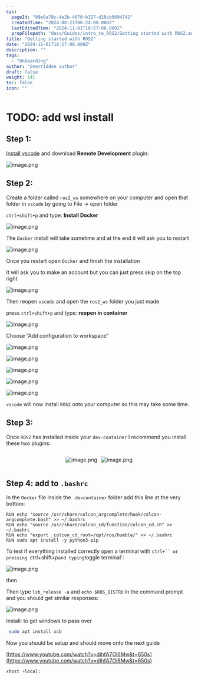 ```yaml
---
sys:
  pageId: "89e0a78c-4e2b-4070-b327-d28cb0694742"
  createdTime: "2024-08-21T00:24:00.000Z"
  lastEditedTime: "2024-11-01T18:57:00.000Z"
  propFilepath: "docs/Guides/intro_to_ROS2/Getting started with ROS2.md"
title: "Getting started with ROS2"
date: "2024-11-01T18:57:00.000Z"
description: ""
tags:
  - "Onboarding"
author: "Overridden author"
draft: false
weight: 141
toc: false
icon: ""
---
```


# TODO: add wsl install

## Step 1:

[Install vscode](https://code.visualstudio.com/download) and download **Remote Development** plugin:

![image.png](https://prod-files-secure.s3.us-west-2.amazonaws.com/d518164a-d88e-44d1-a4ee-3adb3bd8bce0/efb52993-1881-4a40-b95e-6f020334f022/image.png?X-Amz-Algorithm=AWS4-HMAC-SHA256&X-Amz-Content-Sha256=UNSIGNED-PAYLOAD&X-Amz-Credential=ASIAZI2LB466QIWUJSPD%2F20250411%2Fus-west-2%2Fs3%2Faws4_request&X-Amz-Date=20250411T022017Z&X-Amz-Expires=3600&X-Amz-Security-Token=IQoJb3JpZ2luX2VjEDoaCXVzLXdlc3QtMiJHMEUCIQD88ggwPo8V2UqIAryfue5EIbYkG%2FqPh%2FMm3D214%2B9v%2BAIgBskCIrSH%2BooItOPb6Rgben%2F8XFFLazEq37DUTZgbBQsqiAQIsv%2F%2F%2F%2F%2F%2F%2F%2F%2F%2FARAAGgw2Mzc0MjMxODM4MDUiDBbLe1lSq0kiaPku7ircA98pA3Ybcj4t1HT%2BidhnezJQdrKXw%2BY69Qy2UcCYOWV2xilvZipFxuuikS6ch9dAyOJadl4EJtmIVtTJ5b%2BR3CE12%2F3Ybctw0VERZUj4LmMsa0eszMpg8gEXeSm3t%2FQ2PjuKmvPOqu597kRpdyqxvuT%2FF%2FR7rBq2rltnjBangXzrg6I4D%2FhyZhF%2BALXpfaNEd4LPTkPzF5Dm4Nw2CFtqJQ5UgOGFKNj48qdKHIRa8FIDa5e%2FX339AZT3diPKulK4%2B3wdtVzE%2FbL4v0fGltSS5DWU6jzv%2BU1yBrTfHS7BqrNjWdnulWxoBxPaxI9iGjKbBIIre846QWWasWSLmhNAb%2B4%2BMvXDV4Hv3ume4YcVZU2TH59hsRg6iPUtWp0TSTPiGWwsQT%2B87Szvdx2rrcEOf3NcJzbq2Xv6bwN77CRbH7JDpkjB5vETRc8B3bOuwcISaToDtMVeO%2BDpsSrlLBohisDvN3ui44l8TPSojz4eB2gd%2BowHv33dWcHN8jhlEB8MFacd%2FBiM94wMsW3IboKXJPrFJAEuMVs%2BppMOwkYKhsqFOg13ZaeJYITCHSfI9ozUwszRUOUWbDnd6saxiRn6XauDGJoWl9OTgfVGsib60rEk0Cc65ArcE%2F1FvX9TMMnd4b8GOqUBppfQfVpb0qSDAqf%2FT%2B7T4OJx7ZzYLPkjJMBF%2FQcxfZ2GHk0I7Sri%2FCkGm4%2FQhXpCKJRyj2U%2BRGCoI9BOODspmNP0hyTYjTV8%2BHqV4vCaxHz%2FvWSd3KaiMzs3GguqfJTaVdQT%2Ft71W3jwja58o5oFYWdmxEu16Cb0MwbsOWd%2F0tRA54K0dW1E8GdzUz3HQtHkwp2fXXwZNre%2B9UTZIxDE%2FDBC2KQu&X-Amz-Signature=117e704e5cafcbaa1a5af66870d07c3ff33100001739ceedcfe0fa02d110f698&X-Amz-SignedHeaders=host&x-id=GetObject)

## Step 2:

Create a folder called `ros2_ws` somewhere on your computer and open that folder in `vscode` by going to File → open folder 

`ctrl+shift+p` and type: **Install Docker**

![image.png](https://prod-files-secure.s3.us-west-2.amazonaws.com/d518164a-d88e-44d1-a4ee-3adb3bd8bce0/2269dc0e-1cd5-47ff-bceb-c04ad9b2eab0/image.png?X-Amz-Algorithm=AWS4-HMAC-SHA256&X-Amz-Content-Sha256=UNSIGNED-PAYLOAD&X-Amz-Credential=ASIAZI2LB466QIWUJSPD%2F20250411%2Fus-west-2%2Fs3%2Faws4_request&X-Amz-Date=20250411T022017Z&X-Amz-Expires=3600&X-Amz-Security-Token=IQoJb3JpZ2luX2VjEDoaCXVzLXdlc3QtMiJHMEUCIQD88ggwPo8V2UqIAryfue5EIbYkG%2FqPh%2FMm3D214%2B9v%2BAIgBskCIrSH%2BooItOPb6Rgben%2F8XFFLazEq37DUTZgbBQsqiAQIsv%2F%2F%2F%2F%2F%2F%2F%2F%2F%2FARAAGgw2Mzc0MjMxODM4MDUiDBbLe1lSq0kiaPku7ircA98pA3Ybcj4t1HT%2BidhnezJQdrKXw%2BY69Qy2UcCYOWV2xilvZipFxuuikS6ch9dAyOJadl4EJtmIVtTJ5b%2BR3CE12%2F3Ybctw0VERZUj4LmMsa0eszMpg8gEXeSm3t%2FQ2PjuKmvPOqu597kRpdyqxvuT%2FF%2FR7rBq2rltnjBangXzrg6I4D%2FhyZhF%2BALXpfaNEd4LPTkPzF5Dm4Nw2CFtqJQ5UgOGFKNj48qdKHIRa8FIDa5e%2FX339AZT3diPKulK4%2B3wdtVzE%2FbL4v0fGltSS5DWU6jzv%2BU1yBrTfHS7BqrNjWdnulWxoBxPaxI9iGjKbBIIre846QWWasWSLmhNAb%2B4%2BMvXDV4Hv3ume4YcVZU2TH59hsRg6iPUtWp0TSTPiGWwsQT%2B87Szvdx2rrcEOf3NcJzbq2Xv6bwN77CRbH7JDpkjB5vETRc8B3bOuwcISaToDtMVeO%2BDpsSrlLBohisDvN3ui44l8TPSojz4eB2gd%2BowHv33dWcHN8jhlEB8MFacd%2FBiM94wMsW3IboKXJPrFJAEuMVs%2BppMOwkYKhsqFOg13ZaeJYITCHSfI9ozUwszRUOUWbDnd6saxiRn6XauDGJoWl9OTgfVGsib60rEk0Cc65ArcE%2F1FvX9TMMnd4b8GOqUBppfQfVpb0qSDAqf%2FT%2B7T4OJx7ZzYLPkjJMBF%2FQcxfZ2GHk0I7Sri%2FCkGm4%2FQhXpCKJRyj2U%2BRGCoI9BOODspmNP0hyTYjTV8%2BHqV4vCaxHz%2FvWSd3KaiMzs3GguqfJTaVdQT%2Ft71W3jwja58o5oFYWdmxEu16Cb0MwbsOWd%2F0tRA54K0dW1E8GdzUz3HQtHkwp2fXXwZNre%2B9UTZIxDE%2FDBC2KQu&X-Amz-Signature=d2bf8bc24dce0145fbaaa7eda4d74c874d45ff7d9a52ee9bbc9da9aad979b4af&X-Amz-SignedHeaders=host&x-id=GetObject)

The `Docker` install will take sometime and at the end it will ask you to restart

![image.png](https://prod-files-secure.s3.us-west-2.amazonaws.com/d518164a-d88e-44d1-a4ee-3adb3bd8bce0/ed233f78-be33-4b1f-b89c-9c346c0e961e/image.png?X-Amz-Algorithm=AWS4-HMAC-SHA256&X-Amz-Content-Sha256=UNSIGNED-PAYLOAD&X-Amz-Credential=ASIAZI2LB466QIWUJSPD%2F20250411%2Fus-west-2%2Fs3%2Faws4_request&X-Amz-Date=20250411T022017Z&X-Amz-Expires=3600&X-Amz-Security-Token=IQoJb3JpZ2luX2VjEDoaCXVzLXdlc3QtMiJHMEUCIQD88ggwPo8V2UqIAryfue5EIbYkG%2FqPh%2FMm3D214%2B9v%2BAIgBskCIrSH%2BooItOPb6Rgben%2F8XFFLazEq37DUTZgbBQsqiAQIsv%2F%2F%2F%2F%2F%2F%2F%2F%2F%2FARAAGgw2Mzc0MjMxODM4MDUiDBbLe1lSq0kiaPku7ircA98pA3Ybcj4t1HT%2BidhnezJQdrKXw%2BY69Qy2UcCYOWV2xilvZipFxuuikS6ch9dAyOJadl4EJtmIVtTJ5b%2BR3CE12%2F3Ybctw0VERZUj4LmMsa0eszMpg8gEXeSm3t%2FQ2PjuKmvPOqu597kRpdyqxvuT%2FF%2FR7rBq2rltnjBangXzrg6I4D%2FhyZhF%2BALXpfaNEd4LPTkPzF5Dm4Nw2CFtqJQ5UgOGFKNj48qdKHIRa8FIDa5e%2FX339AZT3diPKulK4%2B3wdtVzE%2FbL4v0fGltSS5DWU6jzv%2BU1yBrTfHS7BqrNjWdnulWxoBxPaxI9iGjKbBIIre846QWWasWSLmhNAb%2B4%2BMvXDV4Hv3ume4YcVZU2TH59hsRg6iPUtWp0TSTPiGWwsQT%2B87Szvdx2rrcEOf3NcJzbq2Xv6bwN77CRbH7JDpkjB5vETRc8B3bOuwcISaToDtMVeO%2BDpsSrlLBohisDvN3ui44l8TPSojz4eB2gd%2BowHv33dWcHN8jhlEB8MFacd%2FBiM94wMsW3IboKXJPrFJAEuMVs%2BppMOwkYKhsqFOg13ZaeJYITCHSfI9ozUwszRUOUWbDnd6saxiRn6XauDGJoWl9OTgfVGsib60rEk0Cc65ArcE%2F1FvX9TMMnd4b8GOqUBppfQfVpb0qSDAqf%2FT%2B7T4OJx7ZzYLPkjJMBF%2FQcxfZ2GHk0I7Sri%2FCkGm4%2FQhXpCKJRyj2U%2BRGCoI9BOODspmNP0hyTYjTV8%2BHqV4vCaxHz%2FvWSd3KaiMzs3GguqfJTaVdQT%2Ft71W3jwja58o5oFYWdmxEu16Cb0MwbsOWd%2F0tRA54K0dW1E8GdzUz3HQtHkwp2fXXwZNre%2B9UTZIxDE%2FDBC2KQu&X-Amz-Signature=aa29f385e3564c9a7e0fef3ceb3d780a446e2701f8821bc12bdd042500aa53d4&X-Amz-SignedHeaders=host&x-id=GetObject)

Once you restart open `Docker` and finish the installation

It will ask you to make an account but you can just press skip on the top right

![image.png](https://prod-files-secure.s3.us-west-2.amazonaws.com/d518164a-d88e-44d1-a4ee-3adb3bd8bce0/21010ad9-1659-4fd9-9f59-9932a09b2a3d/image.png?X-Amz-Algorithm=AWS4-HMAC-SHA256&X-Amz-Content-Sha256=UNSIGNED-PAYLOAD&X-Amz-Credential=ASIAZI2LB466QIWUJSPD%2F20250411%2Fus-west-2%2Fs3%2Faws4_request&X-Amz-Date=20250411T022017Z&X-Amz-Expires=3600&X-Amz-Security-Token=IQoJb3JpZ2luX2VjEDoaCXVzLXdlc3QtMiJHMEUCIQD88ggwPo8V2UqIAryfue5EIbYkG%2FqPh%2FMm3D214%2B9v%2BAIgBskCIrSH%2BooItOPb6Rgben%2F8XFFLazEq37DUTZgbBQsqiAQIsv%2F%2F%2F%2F%2F%2F%2F%2F%2F%2FARAAGgw2Mzc0MjMxODM4MDUiDBbLe1lSq0kiaPku7ircA98pA3Ybcj4t1HT%2BidhnezJQdrKXw%2BY69Qy2UcCYOWV2xilvZipFxuuikS6ch9dAyOJadl4EJtmIVtTJ5b%2BR3CE12%2F3Ybctw0VERZUj4LmMsa0eszMpg8gEXeSm3t%2FQ2PjuKmvPOqu597kRpdyqxvuT%2FF%2FR7rBq2rltnjBangXzrg6I4D%2FhyZhF%2BALXpfaNEd4LPTkPzF5Dm4Nw2CFtqJQ5UgOGFKNj48qdKHIRa8FIDa5e%2FX339AZT3diPKulK4%2B3wdtVzE%2FbL4v0fGltSS5DWU6jzv%2BU1yBrTfHS7BqrNjWdnulWxoBxPaxI9iGjKbBIIre846QWWasWSLmhNAb%2B4%2BMvXDV4Hv3ume4YcVZU2TH59hsRg6iPUtWp0TSTPiGWwsQT%2B87Szvdx2rrcEOf3NcJzbq2Xv6bwN77CRbH7JDpkjB5vETRc8B3bOuwcISaToDtMVeO%2BDpsSrlLBohisDvN3ui44l8TPSojz4eB2gd%2BowHv33dWcHN8jhlEB8MFacd%2FBiM94wMsW3IboKXJPrFJAEuMVs%2BppMOwkYKhsqFOg13ZaeJYITCHSfI9ozUwszRUOUWbDnd6saxiRn6XauDGJoWl9OTgfVGsib60rEk0Cc65ArcE%2F1FvX9TMMnd4b8GOqUBppfQfVpb0qSDAqf%2FT%2B7T4OJx7ZzYLPkjJMBF%2FQcxfZ2GHk0I7Sri%2FCkGm4%2FQhXpCKJRyj2U%2BRGCoI9BOODspmNP0hyTYjTV8%2BHqV4vCaxHz%2FvWSd3KaiMzs3GguqfJTaVdQT%2Ft71W3jwja58o5oFYWdmxEu16Cb0MwbsOWd%2F0tRA54K0dW1E8GdzUz3HQtHkwp2fXXwZNre%2B9UTZIxDE%2FDBC2KQu&X-Amz-Signature=3169be56bfbf988c2750e2e8e629508890944641ec033d78a9190b825573ae4d&X-Amz-SignedHeaders=host&x-id=GetObject)

Then reopen `vscode` and open the `ros2_ws` folder you just made

press `ctrl+shift+p` and type: **reopen in container**

![image.png](https://prod-files-secure.s3.us-west-2.amazonaws.com/d518164a-d88e-44d1-a4ee-3adb3bd8bce0/4e93b8c2-41ad-488c-8095-c74205196118/image.png?X-Amz-Algorithm=AWS4-HMAC-SHA256&X-Amz-Content-Sha256=UNSIGNED-PAYLOAD&X-Amz-Credential=ASIAZI2LB466QIWUJSPD%2F20250411%2Fus-west-2%2Fs3%2Faws4_request&X-Amz-Date=20250411T022017Z&X-Amz-Expires=3600&X-Amz-Security-Token=IQoJb3JpZ2luX2VjEDoaCXVzLXdlc3QtMiJHMEUCIQD88ggwPo8V2UqIAryfue5EIbYkG%2FqPh%2FMm3D214%2B9v%2BAIgBskCIrSH%2BooItOPb6Rgben%2F8XFFLazEq37DUTZgbBQsqiAQIsv%2F%2F%2F%2F%2F%2F%2F%2F%2F%2FARAAGgw2Mzc0MjMxODM4MDUiDBbLe1lSq0kiaPku7ircA98pA3Ybcj4t1HT%2BidhnezJQdrKXw%2BY69Qy2UcCYOWV2xilvZipFxuuikS6ch9dAyOJadl4EJtmIVtTJ5b%2BR3CE12%2F3Ybctw0VERZUj4LmMsa0eszMpg8gEXeSm3t%2FQ2PjuKmvPOqu597kRpdyqxvuT%2FF%2FR7rBq2rltnjBangXzrg6I4D%2FhyZhF%2BALXpfaNEd4LPTkPzF5Dm4Nw2CFtqJQ5UgOGFKNj48qdKHIRa8FIDa5e%2FX339AZT3diPKulK4%2B3wdtVzE%2FbL4v0fGltSS5DWU6jzv%2BU1yBrTfHS7BqrNjWdnulWxoBxPaxI9iGjKbBIIre846QWWasWSLmhNAb%2B4%2BMvXDV4Hv3ume4YcVZU2TH59hsRg6iPUtWp0TSTPiGWwsQT%2B87Szvdx2rrcEOf3NcJzbq2Xv6bwN77CRbH7JDpkjB5vETRc8B3bOuwcISaToDtMVeO%2BDpsSrlLBohisDvN3ui44l8TPSojz4eB2gd%2BowHv33dWcHN8jhlEB8MFacd%2FBiM94wMsW3IboKXJPrFJAEuMVs%2BppMOwkYKhsqFOg13ZaeJYITCHSfI9ozUwszRUOUWbDnd6saxiRn6XauDGJoWl9OTgfVGsib60rEk0Cc65ArcE%2F1FvX9TMMnd4b8GOqUBppfQfVpb0qSDAqf%2FT%2B7T4OJx7ZzYLPkjJMBF%2FQcxfZ2GHk0I7Sri%2FCkGm4%2FQhXpCKJRyj2U%2BRGCoI9BOODspmNP0hyTYjTV8%2BHqV4vCaxHz%2FvWSd3KaiMzs3GguqfJTaVdQT%2Ft71W3jwja58o5oFYWdmxEu16Cb0MwbsOWd%2F0tRA54K0dW1E8GdzUz3HQtHkwp2fXXwZNre%2B9UTZIxDE%2FDBC2KQu&X-Amz-Signature=166991f4b4a4d64d9a9382d1abbf4e511a60fa452b1bf0412a56eb13786f293f&X-Amz-SignedHeaders=host&x-id=GetObject)

Choose “Add configuration to workspace”

![image.png](https://prod-files-secure.s3.us-west-2.amazonaws.com/d518164a-d88e-44d1-a4ee-3adb3bd8bce0/9560b282-5060-4989-ba37-97e7b2c22476/image.png?X-Amz-Algorithm=AWS4-HMAC-SHA256&X-Amz-Content-Sha256=UNSIGNED-PAYLOAD&X-Amz-Credential=ASIAZI2LB466QIWUJSPD%2F20250411%2Fus-west-2%2Fs3%2Faws4_request&X-Amz-Date=20250411T022017Z&X-Amz-Expires=3600&X-Amz-Security-Token=IQoJb3JpZ2luX2VjEDoaCXVzLXdlc3QtMiJHMEUCIQD88ggwPo8V2UqIAryfue5EIbYkG%2FqPh%2FMm3D214%2B9v%2BAIgBskCIrSH%2BooItOPb6Rgben%2F8XFFLazEq37DUTZgbBQsqiAQIsv%2F%2F%2F%2F%2F%2F%2F%2F%2F%2FARAAGgw2Mzc0MjMxODM4MDUiDBbLe1lSq0kiaPku7ircA98pA3Ybcj4t1HT%2BidhnezJQdrKXw%2BY69Qy2UcCYOWV2xilvZipFxuuikS6ch9dAyOJadl4EJtmIVtTJ5b%2BR3CE12%2F3Ybctw0VERZUj4LmMsa0eszMpg8gEXeSm3t%2FQ2PjuKmvPOqu597kRpdyqxvuT%2FF%2FR7rBq2rltnjBangXzrg6I4D%2FhyZhF%2BALXpfaNEd4LPTkPzF5Dm4Nw2CFtqJQ5UgOGFKNj48qdKHIRa8FIDa5e%2FX339AZT3diPKulK4%2B3wdtVzE%2FbL4v0fGltSS5DWU6jzv%2BU1yBrTfHS7BqrNjWdnulWxoBxPaxI9iGjKbBIIre846QWWasWSLmhNAb%2B4%2BMvXDV4Hv3ume4YcVZU2TH59hsRg6iPUtWp0TSTPiGWwsQT%2B87Szvdx2rrcEOf3NcJzbq2Xv6bwN77CRbH7JDpkjB5vETRc8B3bOuwcISaToDtMVeO%2BDpsSrlLBohisDvN3ui44l8TPSojz4eB2gd%2BowHv33dWcHN8jhlEB8MFacd%2FBiM94wMsW3IboKXJPrFJAEuMVs%2BppMOwkYKhsqFOg13ZaeJYITCHSfI9ozUwszRUOUWbDnd6saxiRn6XauDGJoWl9OTgfVGsib60rEk0Cc65ArcE%2F1FvX9TMMnd4b8GOqUBppfQfVpb0qSDAqf%2FT%2B7T4OJx7ZzYLPkjJMBF%2FQcxfZ2GHk0I7Sri%2FCkGm4%2FQhXpCKJRyj2U%2BRGCoI9BOODspmNP0hyTYjTV8%2BHqV4vCaxHz%2FvWSd3KaiMzs3GguqfJTaVdQT%2Ft71W3jwja58o5oFYWdmxEu16Cb0MwbsOWd%2F0tRA54K0dW1E8GdzUz3HQtHkwp2fXXwZNre%2B9UTZIxDE%2FDBC2KQu&X-Amz-Signature=5f09c3d86397ee1eda091ffe93f967ced38e19ba7be15b47404cb4eceb205573&X-Amz-SignedHeaders=host&x-id=GetObject)

![image.png](https://prod-files-secure.s3.us-west-2.amazonaws.com/d518164a-d88e-44d1-a4ee-3adb3bd8bce0/2ee63f81-886b-48e8-a553-dc6e5eac99e4/image.png?X-Amz-Algorithm=AWS4-HMAC-SHA256&X-Amz-Content-Sha256=UNSIGNED-PAYLOAD&X-Amz-Credential=ASIAZI2LB466QIWUJSPD%2F20250411%2Fus-west-2%2Fs3%2Faws4_request&X-Amz-Date=20250411T022017Z&X-Amz-Expires=3600&X-Amz-Security-Token=IQoJb3JpZ2luX2VjEDoaCXVzLXdlc3QtMiJHMEUCIQD88ggwPo8V2UqIAryfue5EIbYkG%2FqPh%2FMm3D214%2B9v%2BAIgBskCIrSH%2BooItOPb6Rgben%2F8XFFLazEq37DUTZgbBQsqiAQIsv%2F%2F%2F%2F%2F%2F%2F%2F%2F%2FARAAGgw2Mzc0MjMxODM4MDUiDBbLe1lSq0kiaPku7ircA98pA3Ybcj4t1HT%2BidhnezJQdrKXw%2BY69Qy2UcCYOWV2xilvZipFxuuikS6ch9dAyOJadl4EJtmIVtTJ5b%2BR3CE12%2F3Ybctw0VERZUj4LmMsa0eszMpg8gEXeSm3t%2FQ2PjuKmvPOqu597kRpdyqxvuT%2FF%2FR7rBq2rltnjBangXzrg6I4D%2FhyZhF%2BALXpfaNEd4LPTkPzF5Dm4Nw2CFtqJQ5UgOGFKNj48qdKHIRa8FIDa5e%2FX339AZT3diPKulK4%2B3wdtVzE%2FbL4v0fGltSS5DWU6jzv%2BU1yBrTfHS7BqrNjWdnulWxoBxPaxI9iGjKbBIIre846QWWasWSLmhNAb%2B4%2BMvXDV4Hv3ume4YcVZU2TH59hsRg6iPUtWp0TSTPiGWwsQT%2B87Szvdx2rrcEOf3NcJzbq2Xv6bwN77CRbH7JDpkjB5vETRc8B3bOuwcISaToDtMVeO%2BDpsSrlLBohisDvN3ui44l8TPSojz4eB2gd%2BowHv33dWcHN8jhlEB8MFacd%2FBiM94wMsW3IboKXJPrFJAEuMVs%2BppMOwkYKhsqFOg13ZaeJYITCHSfI9ozUwszRUOUWbDnd6saxiRn6XauDGJoWl9OTgfVGsib60rEk0Cc65ArcE%2F1FvX9TMMnd4b8GOqUBppfQfVpb0qSDAqf%2FT%2B7T4OJx7ZzYLPkjJMBF%2FQcxfZ2GHk0I7Sri%2FCkGm4%2FQhXpCKJRyj2U%2BRGCoI9BOODspmNP0hyTYjTV8%2BHqV4vCaxHz%2FvWSd3KaiMzs3GguqfJTaVdQT%2Ft71W3jwja58o5oFYWdmxEu16Cb0MwbsOWd%2F0tRA54K0dW1E8GdzUz3HQtHkwp2fXXwZNre%2B9UTZIxDE%2FDBC2KQu&X-Amz-Signature=2d36901dc381848bd378fdf35cddffd8951e4f3d39ddf4eaa420207b4587a50c&X-Amz-SignedHeaders=host&x-id=GetObject)

![image.png](https://prod-files-secure.s3.us-west-2.amazonaws.com/d518164a-d88e-44d1-a4ee-3adb3bd8bce0/ae1580b2-b048-407e-aed9-b584224a7a04/image.png?X-Amz-Algorithm=AWS4-HMAC-SHA256&X-Amz-Content-Sha256=UNSIGNED-PAYLOAD&X-Amz-Credential=ASIAZI2LB466QIWUJSPD%2F20250411%2Fus-west-2%2Fs3%2Faws4_request&X-Amz-Date=20250411T022017Z&X-Amz-Expires=3600&X-Amz-Security-Token=IQoJb3JpZ2luX2VjEDoaCXVzLXdlc3QtMiJHMEUCIQD88ggwPo8V2UqIAryfue5EIbYkG%2FqPh%2FMm3D214%2B9v%2BAIgBskCIrSH%2BooItOPb6Rgben%2F8XFFLazEq37DUTZgbBQsqiAQIsv%2F%2F%2F%2F%2F%2F%2F%2F%2F%2FARAAGgw2Mzc0MjMxODM4MDUiDBbLe1lSq0kiaPku7ircA98pA3Ybcj4t1HT%2BidhnezJQdrKXw%2BY69Qy2UcCYOWV2xilvZipFxuuikS6ch9dAyOJadl4EJtmIVtTJ5b%2BR3CE12%2F3Ybctw0VERZUj4LmMsa0eszMpg8gEXeSm3t%2FQ2PjuKmvPOqu597kRpdyqxvuT%2FF%2FR7rBq2rltnjBangXzrg6I4D%2FhyZhF%2BALXpfaNEd4LPTkPzF5Dm4Nw2CFtqJQ5UgOGFKNj48qdKHIRa8FIDa5e%2FX339AZT3diPKulK4%2B3wdtVzE%2FbL4v0fGltSS5DWU6jzv%2BU1yBrTfHS7BqrNjWdnulWxoBxPaxI9iGjKbBIIre846QWWasWSLmhNAb%2B4%2BMvXDV4Hv3ume4YcVZU2TH59hsRg6iPUtWp0TSTPiGWwsQT%2B87Szvdx2rrcEOf3NcJzbq2Xv6bwN77CRbH7JDpkjB5vETRc8B3bOuwcISaToDtMVeO%2BDpsSrlLBohisDvN3ui44l8TPSojz4eB2gd%2BowHv33dWcHN8jhlEB8MFacd%2FBiM94wMsW3IboKXJPrFJAEuMVs%2BppMOwkYKhsqFOg13ZaeJYITCHSfI9ozUwszRUOUWbDnd6saxiRn6XauDGJoWl9OTgfVGsib60rEk0Cc65ArcE%2F1FvX9TMMnd4b8GOqUBppfQfVpb0qSDAqf%2FT%2B7T4OJx7ZzYLPkjJMBF%2FQcxfZ2GHk0I7Sri%2FCkGm4%2FQhXpCKJRyj2U%2BRGCoI9BOODspmNP0hyTYjTV8%2BHqV4vCaxHz%2FvWSd3KaiMzs3GguqfJTaVdQT%2Ft71W3jwja58o5oFYWdmxEu16Cb0MwbsOWd%2F0tRA54K0dW1E8GdzUz3HQtHkwp2fXXwZNre%2B9UTZIxDE%2FDBC2KQu&X-Amz-Signature=78ecb7e6c468c4d6e9235b1da1af32a5a23e6f1f5df67094e9a0593317fc83da&X-Amz-SignedHeaders=host&x-id=GetObject)

![image.png](https://prod-files-secure.s3.us-west-2.amazonaws.com/d518164a-d88e-44d1-a4ee-3adb3bd8bce0/53255b28-f75e-430f-b9e3-c0ac8577e42b/image.png?X-Amz-Algorithm=AWS4-HMAC-SHA256&X-Amz-Content-Sha256=UNSIGNED-PAYLOAD&X-Amz-Credential=ASIAZI2LB466QIWUJSPD%2F20250411%2Fus-west-2%2Fs3%2Faws4_request&X-Amz-Date=20250411T022017Z&X-Amz-Expires=3600&X-Amz-Security-Token=IQoJb3JpZ2luX2VjEDoaCXVzLXdlc3QtMiJHMEUCIQD88ggwPo8V2UqIAryfue5EIbYkG%2FqPh%2FMm3D214%2B9v%2BAIgBskCIrSH%2BooItOPb6Rgben%2F8XFFLazEq37DUTZgbBQsqiAQIsv%2F%2F%2F%2F%2F%2F%2F%2F%2F%2FARAAGgw2Mzc0MjMxODM4MDUiDBbLe1lSq0kiaPku7ircA98pA3Ybcj4t1HT%2BidhnezJQdrKXw%2BY69Qy2UcCYOWV2xilvZipFxuuikS6ch9dAyOJadl4EJtmIVtTJ5b%2BR3CE12%2F3Ybctw0VERZUj4LmMsa0eszMpg8gEXeSm3t%2FQ2PjuKmvPOqu597kRpdyqxvuT%2FF%2FR7rBq2rltnjBangXzrg6I4D%2FhyZhF%2BALXpfaNEd4LPTkPzF5Dm4Nw2CFtqJQ5UgOGFKNj48qdKHIRa8FIDa5e%2FX339AZT3diPKulK4%2B3wdtVzE%2FbL4v0fGltSS5DWU6jzv%2BU1yBrTfHS7BqrNjWdnulWxoBxPaxI9iGjKbBIIre846QWWasWSLmhNAb%2B4%2BMvXDV4Hv3ume4YcVZU2TH59hsRg6iPUtWp0TSTPiGWwsQT%2B87Szvdx2rrcEOf3NcJzbq2Xv6bwN77CRbH7JDpkjB5vETRc8B3bOuwcISaToDtMVeO%2BDpsSrlLBohisDvN3ui44l8TPSojz4eB2gd%2BowHv33dWcHN8jhlEB8MFacd%2FBiM94wMsW3IboKXJPrFJAEuMVs%2BppMOwkYKhsqFOg13ZaeJYITCHSfI9ozUwszRUOUWbDnd6saxiRn6XauDGJoWl9OTgfVGsib60rEk0Cc65ArcE%2F1FvX9TMMnd4b8GOqUBppfQfVpb0qSDAqf%2FT%2B7T4OJx7ZzYLPkjJMBF%2FQcxfZ2GHk0I7Sri%2FCkGm4%2FQhXpCKJRyj2U%2BRGCoI9BOODspmNP0hyTYjTV8%2BHqV4vCaxHz%2FvWSd3KaiMzs3GguqfJTaVdQT%2Ft71W3jwja58o5oFYWdmxEu16Cb0MwbsOWd%2F0tRA54K0dW1E8GdzUz3HQtHkwp2fXXwZNre%2B9UTZIxDE%2FDBC2KQu&X-Amz-Signature=4e8e9d515b71c4b2f2e077a16dccb97bd26b608c214b8c98281e4ce4864e93a7&X-Amz-SignedHeaders=host&x-id=GetObject)

![image.png](https://prod-files-secure.s3.us-west-2.amazonaws.com/d518164a-d88e-44d1-a4ee-3adb3bd8bce0/7c562767-5af9-4ffb-97d1-327bcdf4ee00/image.png?X-Amz-Algorithm=AWS4-HMAC-SHA256&X-Amz-Content-Sha256=UNSIGNED-PAYLOAD&X-Amz-Credential=ASIAZI2LB466QIWUJSPD%2F20250411%2Fus-west-2%2Fs3%2Faws4_request&X-Amz-Date=20250411T022017Z&X-Amz-Expires=3600&X-Amz-Security-Token=IQoJb3JpZ2luX2VjEDoaCXVzLXdlc3QtMiJHMEUCIQD88ggwPo8V2UqIAryfue5EIbYkG%2FqPh%2FMm3D214%2B9v%2BAIgBskCIrSH%2BooItOPb6Rgben%2F8XFFLazEq37DUTZgbBQsqiAQIsv%2F%2F%2F%2F%2F%2F%2F%2F%2F%2FARAAGgw2Mzc0MjMxODM4MDUiDBbLe1lSq0kiaPku7ircA98pA3Ybcj4t1HT%2BidhnezJQdrKXw%2BY69Qy2UcCYOWV2xilvZipFxuuikS6ch9dAyOJadl4EJtmIVtTJ5b%2BR3CE12%2F3Ybctw0VERZUj4LmMsa0eszMpg8gEXeSm3t%2FQ2PjuKmvPOqu597kRpdyqxvuT%2FF%2FR7rBq2rltnjBangXzrg6I4D%2FhyZhF%2BALXpfaNEd4LPTkPzF5Dm4Nw2CFtqJQ5UgOGFKNj48qdKHIRa8FIDa5e%2FX339AZT3diPKulK4%2B3wdtVzE%2FbL4v0fGltSS5DWU6jzv%2BU1yBrTfHS7BqrNjWdnulWxoBxPaxI9iGjKbBIIre846QWWasWSLmhNAb%2B4%2BMvXDV4Hv3ume4YcVZU2TH59hsRg6iPUtWp0TSTPiGWwsQT%2B87Szvdx2rrcEOf3NcJzbq2Xv6bwN77CRbH7JDpkjB5vETRc8B3bOuwcISaToDtMVeO%2BDpsSrlLBohisDvN3ui44l8TPSojz4eB2gd%2BowHv33dWcHN8jhlEB8MFacd%2FBiM94wMsW3IboKXJPrFJAEuMVs%2BppMOwkYKhsqFOg13ZaeJYITCHSfI9ozUwszRUOUWbDnd6saxiRn6XauDGJoWl9OTgfVGsib60rEk0Cc65ArcE%2F1FvX9TMMnd4b8GOqUBppfQfVpb0qSDAqf%2FT%2B7T4OJx7ZzYLPkjJMBF%2FQcxfZ2GHk0I7Sri%2FCkGm4%2FQhXpCKJRyj2U%2BRGCoI9BOODspmNP0hyTYjTV8%2BHqV4vCaxHz%2FvWSd3KaiMzs3GguqfJTaVdQT%2Ft71W3jwja58o5oFYWdmxEu16Cb0MwbsOWd%2F0tRA54K0dW1E8GdzUz3HQtHkwp2fXXwZNre%2B9UTZIxDE%2FDBC2KQu&X-Amz-Signature=4e0a2296751bdc1a6a6159dea1ccbf83b57791727b2a5e1b6fccd386a19b1c75&X-Amz-SignedHeaders=host&x-id=GetObject)

`vscode` will now install `ROS2` onto your computer so this may take some time.

## Step 3:

Once `ROS2` has installed inside your `dev-container` I recommend you install these two plugins:

<div style="display: flex;flex-direction: row; column-gap:10px; max-width: 630px;justify-content: center;">
<div>

![image.png](https://prod-files-secure.s3.us-west-2.amazonaws.com/d518164a-d88e-44d1-a4ee-3adb3bd8bce0/3fc3d550-5a54-4ba1-ba6b-faa01cdb7369/image.png?X-Amz-Algorithm=AWS4-HMAC-SHA256&X-Amz-Content-Sha256=UNSIGNED-PAYLOAD&X-Amz-Credential=ASIAZI2LB46637DP4TBD%2F20250411%2Fus-west-2%2Fs3%2Faws4_request&X-Amz-Date=20250411T022019Z&X-Amz-Expires=3600&X-Amz-Security-Token=IQoJb3JpZ2luX2VjEDoaCXVzLXdlc3QtMiJIMEYCIQD95iEmSjO9AWhU1bkNKisQwYpoFaYxTsOccY4kf27tcwIhALHQ%2BVBX3KaqDy2OefOON4S%2FGQv8GKeRBODNyeAj4oY5KogECLP%2F%2F%2F%2F%2F%2F%2F%2F%2F%2FwEQABoMNjM3NDIzMTgzODA1IgyHM0T3Tf%2FF5sBCCqYq3APNXKaofAnaWKYUDBU3P7CMkfnIDgzoPEUOkcpHZtXd%2BvVCi7eyysBopQju%2FtlzctoyAQWVXWv9u50jAQfK%2BH%2Feb%2FV2y%2FXPB2bLxjwqT23t%2B2%2BBjfOfgZdxR1VCd%2F%2BfFS3GW6E53946GDdSVDwklTlffqlilatGbJNnqW%2ByY3KX%2BArqiQZQzOfhJU28SLGgSnpGaceSdx40ArSqbzbwo6Y3%2F4tC%2FbQGlZ%2FewZqPb78pOnAAz9ABXTm%2FzttK7DnRc6F5VwREffFia747UhwJ7FOvlxivCX%2BjhGsfXbEa5UD%2FwjMwxZJfgwijf7pslLlKeCQLObwQj8ylVK8f9yoGr6z%2FiyfyPalUnpTtHOW5Ta1sUN8owjmSqH66eS0Cp%2FbZOoCP5rMljoNXkuef0rh6z0nd999upZR2GzYmol5Mw19sf2wQ8e%2BiaQBojxL7uzRURWcePjPG89pcgFeBW%2FcVaw3ewkdHz5o6CRPhsmVyulkYBF9cKN4cb3dFfoqZjGOsRHiNoZ1d1PBbL2%2F9VwSAuYQqTJthBYcEKk0lyP%2FXUAFEwf%2FT4EUgE681dNdULfsZU%2Bgq2JDBUSx1Zw4rw4L1ZRpmHi0o5TiZN%2Ffxp50d%2FCz1MRFCeoGee2X%2Ff5IuczCc3uG%2FBjqkAV2m5KLSqBsxwCEzCIR%2FKrORQTuZmLCS8yDBvM7cpWN%2FVYgrBMH0CM8Ezx1NMspRTtpk5DwxdPbi8kJdK9OSHdMPUBABYahOJm3udPF%2BS3vpM4zMIeT3gP93cXNQNiLzPkSMPqcAJ7tikg6pw1yWUa6IktsL6UhogOFjHUMs0%2BGlq7CwKPIlrWI48VzxVhBDQpDUMbiexALJem8fVbhFr1Gm8h4K&X-Amz-Signature=04bd84478d0c9f6673260c912f2978379d37a35869c37c5efb8cb5985fd5b187&X-Amz-SignedHeaders=host&x-id=GetObject)

</div>
<div>

![image.png](https://prod-files-secure.s3.us-west-2.amazonaws.com/d518164a-d88e-44d1-a4ee-3adb3bd8bce0/d994cc66-13c2-4093-a5a3-f84cf4601a82/image.png?X-Amz-Algorithm=AWS4-HMAC-SHA256&X-Amz-Content-Sha256=UNSIGNED-PAYLOAD&X-Amz-Credential=ASIAZI2LB466Q3TNRFRE%2F20250411%2Fus-west-2%2Fs3%2Faws4_request&X-Amz-Date=20250411T022024Z&X-Amz-Expires=3600&X-Amz-Security-Token=IQoJb3JpZ2luX2VjEDoaCXVzLXdlc3QtMiJIMEYCIQDaIzd1v9bDPLc%2FHi15TZnSNEfPehj%2FUBrIH3ra%2Bj37uwIhAPAP2Ge1amX4hLlAvpXigaRBYQ1pjKccDig2y9YyVJtrKogECLP%2F%2F%2F%2F%2F%2F%2F%2F%2F%2FwEQABoMNjM3NDIzMTgzODA1IgwvXbU8VzjVQMBdkAsq3ANXFHC7RAp%2FLs5ffN4W90xXURCInovkm321TpOYNq8vM5KpzwEfRSbNTCHq2WX1NKlCqQfZh9i3f4w1lzp6C6H1XuRGzXn68xHu8dTvSCOCDUdrftIAHbDFRmAs7yTc5o0wVuXt2l59kBqy5dbjYTOBvbaIEIgR%2F8CSnspxASJoeXBbmUxCr892l%2BEyYBHA5o7hfMCwodGU%2FY%2BAQIdbnCBREXJ2udKl6RNDfp%2BRthL1h8R6ku7oYjo21CJTrud591wFWs5%2Bp3uAHHUNBNPDV9hM1Az6IYqlGHqaJOocro5fF52h1B2%2FEKRNe28Geatpbde15I4F9HYy44fP7c60sKW2CzfR08HhmaZ1JcC0VAMJx620%2FQWL3HXAhOC2iMxWumcXlJjnhsn2fF6k90l%2FDB90NqWCKGCwDhziVsoXQCCHshRQTl%2FBvxtwVhy%2BgFnfXg3P9YQtRMhkqSPKWRPxvfIzhF2%2Fvf0h%2FVt9nI%2FZuDjpRWNPxeoBM6%2B62D3i%2BjbMhLhhxsXgjdACR0%2F7NI8d%2FiuvWQ0u5SKaK4h01jrf1nUKmDjHhTndxWnuzUb43NvUiyH9%2F0H%2BjXZZhdT2N4GsNmDCuaxPfICzeMWftNzQA8YcyDiGNnn%2FWOGpEj6e5TCC3uG%2FBjqkAWluTyIHsxMMZvt5mGJLVk6JlpPErgEwlSY2cwAZGn9Ufaso0%2F2INdAW1gHv2NeXBg92BbBIqaMdcniV68umpBBaJEuWj%2FfDK%2Fd%2BnS4owcup8NmA8TCWhkhKUIbIG4F%2BFlCRcR6yMqU%2Bl5crJm%2FqEFXjYSyppqdEGD4KrzhBJffISN3YaYXvZ0KkK2WfZoZxzAVdaakMcUtzo%2F9ZfrsxGUNGDLpv&X-Amz-Signature=f26cbceb7189ee44c4f8ed4b404bb2320b7d8866acd7f6f2fcd51e4b4be5d845&X-Amz-SignedHeaders=host&x-id=GetObject)

</div>
</div>

## Step 4: add to `.bashrc`

In the `Docker` file inside the `.devcontainer` folder add this line at the very bottom: 

```docker
RUN echo "source /usr/share/colcon_argcomplete/hook/colcon-argcomplete.bash" >> ~/.bashrc
RUN echo "source /usr/share/colcon_cd/function/colcon_cd.sh" >> ~/.bashrc
RUN echo "export _colcon_cd_root=/opt/ros/humble/" >> ~/.bashrc
RUN sudo apt install -y python3-pip 
```

To test if everything installed correctly open a terminal with `ctrl+`` or pressing `ctrl+shift+p` and typing `toggle terminal`:

![image.png](https://prod-files-secure.s3.us-west-2.amazonaws.com/d518164a-d88e-44d1-a4ee-3adb3bd8bce0/6a4943d8-b04e-4c02-9a58-775f3384d1a5/image.png?X-Amz-Algorithm=AWS4-HMAC-SHA256&X-Amz-Content-Sha256=UNSIGNED-PAYLOAD&X-Amz-Credential=ASIAZI2LB466QIWUJSPD%2F20250411%2Fus-west-2%2Fs3%2Faws4_request&X-Amz-Date=20250411T022017Z&X-Amz-Expires=3600&X-Amz-Security-Token=IQoJb3JpZ2luX2VjEDoaCXVzLXdlc3QtMiJHMEUCIQD88ggwPo8V2UqIAryfue5EIbYkG%2FqPh%2FMm3D214%2B9v%2BAIgBskCIrSH%2BooItOPb6Rgben%2F8XFFLazEq37DUTZgbBQsqiAQIsv%2F%2F%2F%2F%2F%2F%2F%2F%2F%2FARAAGgw2Mzc0MjMxODM4MDUiDBbLe1lSq0kiaPku7ircA98pA3Ybcj4t1HT%2BidhnezJQdrKXw%2BY69Qy2UcCYOWV2xilvZipFxuuikS6ch9dAyOJadl4EJtmIVtTJ5b%2BR3CE12%2F3Ybctw0VERZUj4LmMsa0eszMpg8gEXeSm3t%2FQ2PjuKmvPOqu597kRpdyqxvuT%2FF%2FR7rBq2rltnjBangXzrg6I4D%2FhyZhF%2BALXpfaNEd4LPTkPzF5Dm4Nw2CFtqJQ5UgOGFKNj48qdKHIRa8FIDa5e%2FX339AZT3diPKulK4%2B3wdtVzE%2FbL4v0fGltSS5DWU6jzv%2BU1yBrTfHS7BqrNjWdnulWxoBxPaxI9iGjKbBIIre846QWWasWSLmhNAb%2B4%2BMvXDV4Hv3ume4YcVZU2TH59hsRg6iPUtWp0TSTPiGWwsQT%2B87Szvdx2rrcEOf3NcJzbq2Xv6bwN77CRbH7JDpkjB5vETRc8B3bOuwcISaToDtMVeO%2BDpsSrlLBohisDvN3ui44l8TPSojz4eB2gd%2BowHv33dWcHN8jhlEB8MFacd%2FBiM94wMsW3IboKXJPrFJAEuMVs%2BppMOwkYKhsqFOg13ZaeJYITCHSfI9ozUwszRUOUWbDnd6saxiRn6XauDGJoWl9OTgfVGsib60rEk0Cc65ArcE%2F1FvX9TMMnd4b8GOqUBppfQfVpb0qSDAqf%2FT%2B7T4OJx7ZzYLPkjJMBF%2FQcxfZ2GHk0I7Sri%2FCkGm4%2FQhXpCKJRyj2U%2BRGCoI9BOODspmNP0hyTYjTV8%2BHqV4vCaxHz%2FvWSd3KaiMzs3GguqfJTaVdQT%2Ft71W3jwja58o5oFYWdmxEu16Cb0MwbsOWd%2F0tRA54K0dW1E8GdzUz3HQtHkwp2fXXwZNre%2B9UTZIxDE%2FDBC2KQu&X-Amz-Signature=ecea0edc691cef59e2f025efeffa88b989b175f066e89200581ee9025a0223f2&X-Amz-SignedHeaders=host&x-id=GetObject)

then 

Then type `lsb_release -a` and `echo $ROS_DISTRO` in the command prompt and you should get similar responses:

![image.png](https://prod-files-secure.s3.us-west-2.amazonaws.com/d518164a-d88e-44d1-a4ee-3adb3bd8bce0/3e635dec-a805-4e85-8b9e-d000e5b71a4e/image.png?X-Amz-Algorithm=AWS4-HMAC-SHA256&X-Amz-Content-Sha256=UNSIGNED-PAYLOAD&X-Amz-Credential=ASIAZI2LB466QIWUJSPD%2F20250411%2Fus-west-2%2Fs3%2Faws4_request&X-Amz-Date=20250411T022017Z&X-Amz-Expires=3600&X-Amz-Security-Token=IQoJb3JpZ2luX2VjEDoaCXVzLXdlc3QtMiJHMEUCIQD88ggwPo8V2UqIAryfue5EIbYkG%2FqPh%2FMm3D214%2B9v%2BAIgBskCIrSH%2BooItOPb6Rgben%2F8XFFLazEq37DUTZgbBQsqiAQIsv%2F%2F%2F%2F%2F%2F%2F%2F%2F%2FARAAGgw2Mzc0MjMxODM4MDUiDBbLe1lSq0kiaPku7ircA98pA3Ybcj4t1HT%2BidhnezJQdrKXw%2BY69Qy2UcCYOWV2xilvZipFxuuikS6ch9dAyOJadl4EJtmIVtTJ5b%2BR3CE12%2F3Ybctw0VERZUj4LmMsa0eszMpg8gEXeSm3t%2FQ2PjuKmvPOqu597kRpdyqxvuT%2FF%2FR7rBq2rltnjBangXzrg6I4D%2FhyZhF%2BALXpfaNEd4LPTkPzF5Dm4Nw2CFtqJQ5UgOGFKNj48qdKHIRa8FIDa5e%2FX339AZT3diPKulK4%2B3wdtVzE%2FbL4v0fGltSS5DWU6jzv%2BU1yBrTfHS7BqrNjWdnulWxoBxPaxI9iGjKbBIIre846QWWasWSLmhNAb%2B4%2BMvXDV4Hv3ume4YcVZU2TH59hsRg6iPUtWp0TSTPiGWwsQT%2B87Szvdx2rrcEOf3NcJzbq2Xv6bwN77CRbH7JDpkjB5vETRc8B3bOuwcISaToDtMVeO%2BDpsSrlLBohisDvN3ui44l8TPSojz4eB2gd%2BowHv33dWcHN8jhlEB8MFacd%2FBiM94wMsW3IboKXJPrFJAEuMVs%2BppMOwkYKhsqFOg13ZaeJYITCHSfI9ozUwszRUOUWbDnd6saxiRn6XauDGJoWl9OTgfVGsib60rEk0Cc65ArcE%2F1FvX9TMMnd4b8GOqUBppfQfVpb0qSDAqf%2FT%2B7T4OJx7ZzYLPkjJMBF%2FQcxfZ2GHk0I7Sri%2FCkGm4%2FQhXpCKJRyj2U%2BRGCoI9BOODspmNP0hyTYjTV8%2BHqV4vCaxHz%2FvWSd3KaiMzs3GguqfJTaVdQT%2Ft71W3jwja58o5oFYWdmxEu16Cb0MwbsOWd%2F0tRA54K0dW1E8GdzUz3HQtHkwp2fXXwZNre%2B9UTZIxDE%2FDBC2KQu&X-Amz-Signature=53799f5a8e6a807b3486cd51ff2e4ceda35af90c0663e7fa2d3bcc3190a201d6&X-Amz-SignedHeaders=host&x-id=GetObject)

Install:  to get windows to pass over

```bash
 sudo apt install xcb
```

Now you should be setup and should move onto the next guide 

[https://www.youtube.com/watch?v=dihfA7Ol6Mw&t=650s](https://www.youtube.com/watch?v=dihfA7Ol6Mw&t=650s)

```python
xhost +local:
```
